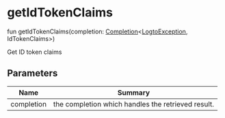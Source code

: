# getIdTokenClaims


fun getIdTokenClaims(completion: [Completion](../../io.logto.sdk.android.completion/-completion/index.md)&lt;[LogtoException](../../io.logto.sdk.android.exception/-logto-exception/index.md), IdTokenClaims&gt;)

Get ID token claims

## Parameters


| Name  | Summary |
|---|---|
| completion | the completion which handles the retrieved result. |
